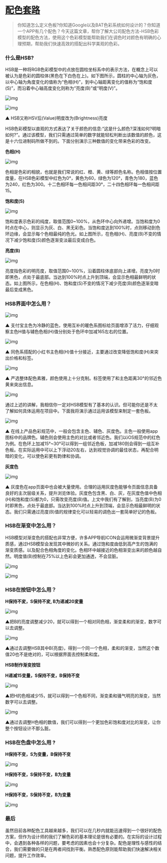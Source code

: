 # [配色套路](http://www.xueui.cn/tutorials/color-tutorial/color-matching-routine-google.html)

> 你知道怎么定义色板?你知道Google以及BAT色彩系统如何设计的？你知道一个APP有几个配色？今天这篇文章，帮你了解大公司配色方法-HSB色彩模型的配色方法，使用这个色彩模型能帮助我们在调色时对颜色有明确的心理预期，帮助我们快速高效的搭配出科学美观的色彩。

 

###  **什么是HSB?** 

HSB是一种将RGB色彩模型中的点放在圆柱坐标系中的表示方法，在概念上可以被认为是色彩的圆柱体(黑色在下白色在上)。如下图所示，圆柱的中心轴为灰色，以中心轴为角度变化的值称为“色相(H)”，到中心轴距离变化的值称为“饱和度(S)”，而沿着中心轴高度变化则称为“亮度(B)”或“明度(V)”。

![img](http://imgs.xueui.cn/wp-content/uploads/2019/09/f0e3113e3907235bdbeab1c33b6267bb.jpg)

![img](http://imgs.xueui.cn/wp-content/uploads/2019/09/de9bcb0b462651e35f37b392d33062d3.jpg)

▲ HSB又称HSV后(Value)明度改为(Brightness)亮度

HSB色彩模型以直观的方式表达了关于颜色的信息:“这是什么颜色?深浅如何?明暗如何?”。通过该模型，我们只需通过简单的数字就能轻松判断出该数值的颜色，这是十六位进制码所做不到的。下面分别演示三种数值的变化带来色彩的改变。

 

**色相(H)**

![img](http://imgs.xueui.cn/wp-content/uploads/2019/09/0d2123616532d542f10259ab2f882a1b.jpg)

色相是色彩的相貌，也就是我们常说的红、橙、黄、绿等颜色名称。色相值按位置度量，在HSB色彩模型中红色为0°，黄色为60，绿色为120°，青色为180，蓝色为240，红色为300。十二色相环每一色相间距30°，二十四色相环每一色相间距15。

 

**饱和度(S)**

![img](http://imgs.xueui.cn/wp-content/uploads/2019/09/afb9b157efdc94560dcc4a2919751bef.jpg)

饱和度表示色彩的纯度，取值范围0~100%，从色环中心向外递增。当饱和度为0时点在中心，则显示为灰、白、黑无彩色。当饱和度达到100%时，点则移动到色环边缘，会显示每个色相最纯的色光。如上图所示，在色相(H)、亮度(B)不变的情况下减少饱和度(S)颜色逐渐变淡最后变成白色。

 

**亮度(B)**

![img](http://imgs.xueui.cn/wp-content/uploads/2019/09/97758b56ee0752e1d285ac62b9667320.jpg)

亮度指色彩的明亮度，取值范围0~100%，沿着圆柱体底部向上递增。亮度为0时即黑色，点处于最底部。当达到100%时点上升到顶端，会显示色相最鲜明的状态。如上图所示，在色相(H)、饱和度(S)不变的情况下减少亮度(B)颜色逐渐变暗最后变成黑色。

 

### **HSB界面中怎么用？** 

![img](http://imgs.xueui.cn/wp-content/uploads/2019/09/e0674331665743887d0acc823b4c7c31.jpg)

▲ 支付宝主色为冷静的蓝色，使用互补的暖色系图标给页面增添了活力，仔细观察主色H值与辅色色相(H)值分别处于色环中加减165左右的位置。

 

![img](http://imgs.xueui.cn/wp-content/uploads/2019/09/4dbf76a50b006848fd7ed9ebb6ffd6b3.jpg)

▲ 同色系搭配的小红书主色相(H)值十分接近，主要通过改变降低饱和度(H)来突出价格和标签。

 

![img](http://imgs.xueui.cn/wp-content/uploads/2019/09/f0789cd017d05bacb216dcffae8c792b.jpg)

▲ 严选整体配色素雅，颜色使用上十分克制。标签使用了和主色距离30°的邻近色黄来突出信息。

 

![img](http://imgs.xueui.cn/wp-content/uploads/2019/09/63dde7001dec59ed3e571679f24d26c4.jpg)

 

通过上述的讲解，我相信你一定对HSB模型有了基本的认识。但可能你还是不太了解如何具体运用在项目中。下面我将演示通过运用该模型来制定一套色板。

 

![img](http://imgs.xueui.cn/wp-content/uploads/2019/09/8d517255214c11c28d5f6170a0d018b2.jpg)

▲ 在线上产品色彩规范中，一般会包含主色、辅色、灰度色。主色一般使用app图标中的品牌色。辅色则会使用主色的对比或者邻近色。我们以iOS规范中的红色为例。在色环上加减15°~30°可以得到一组邻近色板，加减180则会得到一组互补色板。在实际运用中可以上下浮动20左右，达到视觉协调的最佳状态，再配合明暗的变化，可以使色彩更有韵律和协调。

 

**灰度色**

![img](http://imgs.xueui.cn/wp-content/uploads/2019/09/1981756635a32f76e97f6098da9a8506.jpg)

▲ 灰度色在app页面中也会被大量使用。合理的运用灰度色能够令页面信息具备良好的主次层级关系，提升浏览体验。灰度色包含黑、白、灰，在灰度色值中色相(H)和饱和度(S)都为0，只需改变亮度(B)值。上文中我们有了解到，当亮度(B)为0时即黑色，点处于最底部。当达到100%时点上升到顶端，会显示色相最鲜明的状态。我们只需通过亮度(B)值的规律变化可以轻易的调色出一套简单好记的色板。

 

### **HSB在渐变中怎么用？** 

HSB模型对渐变色的搭配也非常方便，许多APP导航ICON会运用微渐变背景提升质感，通过HSB模型会发现其中微妙的关系。通过饱和度由低到高产生的饱满的渐变质感。以及配合色相角度的变化。色相环中越接近的色相渐变出来的颜色越自然。明度值(B)控制在75%以上色彩会更加通透，不会显脏。

![img](http://imgs.xueui.cn/wp-content/uploads/2019/09/04b98c327ecfc87ba875de59e50bd699.jpg)

![img](http://imgs.xueui.cn/wp-content/uploads/2019/09/b05f34876e32f5acc29d1332091c6331.jpg)

 

### **HSB在按钮中怎么用？** 

**H保持不変，S保持不変, B为递减20変量**  

 

![img](http://imgs.xueui.cn/wp-content/uploads/2019/09/535da27e0decc291a65fd50ae27ec7f0.jpg)

▲把B的亮度调整减少20，就可以得到一个相对同色相，渐变柔和的渐变，数字可以去调整。

 

![img](http://imgs.xueui.cn/wp-content/uploads/2019/09/422c7314a094b42c889b917d5ee19c79.jpg)

▲通过去调整HSB其中B(亮度)，得到一个同一个色相，柔和的渐变，当然这个数值20也不是绝对的，可以根据界面去控制柔和度。

 

**HSB制作渐变按钮**

**H递减15变量，S保持不变，B保持不变** 

![img](http://imgs.xueui.cn/wp-content/uploads/2019/09/531d6d4386fc44af9fdec05b19aef2cc.jpg)

▲把H的色相减少15，就可以得到一个色相不同，渐变柔和骚气明亮的渐变，当然数字可以去调整。

 

![img](http://imgs.xueui.cn/wp-content/uploads/2019/09/275c965264af67d07e1600c167f9928e.jpg)

▲通过去调整H色相的数值，我们可以得到一个更加色彩饱和度对比的渐变，让你整个按钮设计不那么脏。

 

### **HSB在色盘中怎么用 ?**  

**H保持不变，S为变量，B保持不变**

![img](http://imgs.xueui.cn/wp-content/uploads/2019/09/d3dd702b835d86128540510d333f856e.jpg)

 

**H保持不变，S保持不变，B为变量**   

![img](http://imgs.xueui.cn/wp-content/uploads/2019/09/d3dd702b835d86128540510d333f856e.jpg)

 

  **H保持不变，S保持不变，B为变量**   

![img](http://imgs.xueui.cn/wp-content/uploads/2019/09/9a57ed3a2edfecd95389f5a72d59317c.jpg)

 

###  **最后** 

虽然目前各种配色工具越来越多，我们可以在几秒内就能迅速得到一个很好的配色方案，但作为设计师的我们了解色彩的基本理论是很有必要的。在实际的设计过程中，会遇到各种各样的问题，要考虑的因素也会十分复杂。配色是理性与感性的结合，我们需要做的只是在两者间找到平衡。熟悉配色原则能帮助我们快速解决相关问题，提升工作效率。